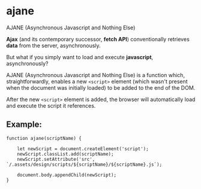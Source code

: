 # ajane
AJANE (Asynchronous Javascript and Nothing Else)

**Ajax** (and its contemporary successor, **fetch API**) conventionally retrieves **data** from the server, asynchronously.

But what if you simply want to load and execute **javascript**, asynchronously?

AJANE (Asynchronous Javascript and Nothing Else) is a function which, straightforwardly, enables a new `<script>` element (which wasn't present when the document was initially loaded) to be added to the end of the DOM.

After the new `<script>` element is added, the browser will automatically load and execute the script it references.
  
## Example:

```
function ajane(scriptName) {
    
    let newScript = document.createElement('script');
    newScript.classList.add(scriptName);
    newScript.setAttribute('src', `/.assets/design/scripts/${scriptName}/${scriptName}.js`);
    
    document.body.appendChild(newScript);
}
```
